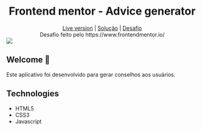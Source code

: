 <h1 align="center">Frontend mentor - Advice generator</h1> 

<div align="center"><a href="https://leubomfim.github.io/advice-generator-app//">Live version</a>  |  <a href="https://www.frontendmentor.io/solutions/advicegenerator-eyVxj5O_pE">Solução</a>  |  <a href="https://www.frontendmentor.io/challenges/advice-generator-app-QdUG-13db">Desafio</a> <br>Desafio feito pelo https://www.frontendmentor.io/</div>
<img src="![image](https://user-images.githubusercontent.com/101958997/183263011-2f5f0f15-bc88-47a9-b152-bd2ef7c35abe.png)
">

  
## Welcome :heartbeat:
Este aplicativo foi desenvolvido para gerar conselhos aos usuários.

## Technologies
- HTML5
- CSS3
- Javascript
